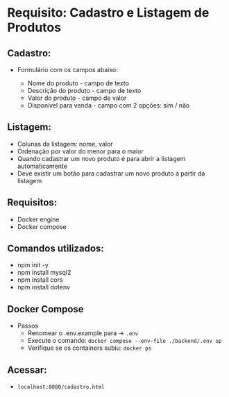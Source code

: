 # Requisito: Cadastro e Listagem de Produtos

## Cadastro:

- Formulário com os campos abaixo:

  - Nome do produto - campo de texto
  - Descrição do produto - campo de texto
  - Valor do produto - campo de valor
  - Disponível para venda - campo com 2 opções: sim / não

## Listagem:

- Colunas da listagem: nome, valor
- Ordenação por valor do menor para o maior
- Quando cadastrar um novo produto é para abrir a listagem automaticamente
- Deve existir um botão para cadastrar um novo produto a partir da listagem

## Requisitos:
- Docker engine
- Docker compose

## Comandos utilizados:
- npm init -y
- npm install mysql2
- npm install cors
- npm install dotenv

## Docker Compose
- Passos
  - Renomear o .env.example para -> `.env`
  - Execute o comando: ```docker compose --env-file ./backend/.env up```
  - Verifique se os containers subiu: ```docker ps```

## Acessar:
- `localhost:8080/cadastro.html` 

